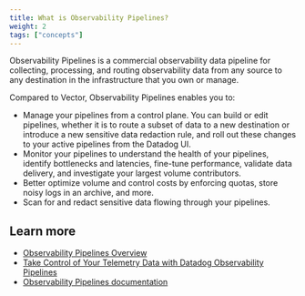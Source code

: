 ```yaml
---
title: What is Observability Pipelines?
weight: 2
tags: ["concepts"]
---
```


Observability Pipelines is a commercial observability data pipeline for collecting, processing, and routing observability data from any source to any destination in the infrastructure that you own or manage.

Compared to Vector, Observability Pipelines enables you to:

- Manage your pipelines from a control plane. You can build or edit pipelines, whether it is to route a subset of data to a new destination or introduce a new sensitive data redaction rule, and roll out these changes to your active pipelines from the Datadog UI.
- Monitor your pipelines to understand the health of your pipelines, identify bottlenecks and latencies, fine-tune performance, validate data delivery, and investigate your largest volume contributors.
- Better optimize volume and control costs by enforcing quotas, store noisy logs in an archive, and more.
- Scan for and redact sensitive data flowing through your pipelines.

## Learn more

- [Observability Pipelines Overview](https://www.datadoghq.com/product/observability-pipelines/)
- [Take Control of Your Telemetry Data with Datadog Observability Pipelines](https://www.datadoghq.com/blog/datadog-observability-pipelines/)
- [Observability Pipelines documentation](https://docs.datadoghq.com/observability_pipelines/)
